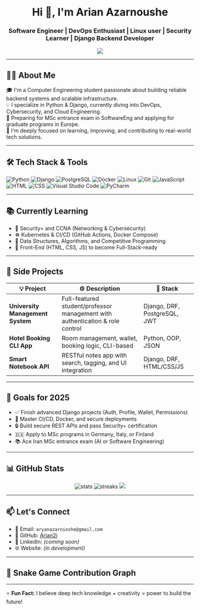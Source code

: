 <h1 align="center">Hi 👋, I'm Arian Azarnoushe</h1>
<h3 align="center">Software Engineer | DevOps Enthusiast | Linux user | Security Learner | Django Backend Developer</h3>

<p align="center">
  <img src="https://readme-typing-svg.herokuapp.com?center=true&vCenter=true&lines=Computer+Engineering+Student;Django+Backend+Developer;DevOps+Explorer;Cybersecurity+Enthusiast;Future+MSc+AI+Student" />
</p>

---

## 🧑‍💻 About Me

🎓 I'm a Computer Engineering student passionate about building reliable backend systems and scalable infrastructure.  
💡 I specialize in Python & Django, currently diving into DevOps, Cybersecurity, and Cloud Engineering.  
🎯 Preparing for MSc entrance exam in SoftwareEng and applying for graduate programs in Europe.  
🚀 I'm deeply focused on learning, improving, and contributing to real-world tech solutions.

---

## 🛠️ Tech Stack & Tools

![Python](https://img.shields.io/badge/-Python-333?style=flat&logo=python)
![Django](https://img.shields.io/badge/-Django-092E20?style=flat&logo=django)
![PostgreSQL](https://img.shields.io/badge/-PostgreSQL-336791?style=flat&logo=postgresql)
![Docker](https://img.shields.io/badge/-Docker-2496ED?style=flat&logo=docker)
![Linux](https://img.shields.io/badge/-Linux-FCC624?style=flat&logo=linux)
![Git](https://img.shields.io/badge/-Git-F05032?style=flat&logo=git)
![JavaScript](https://img.shields.io/badge/-JavaScript-F7DF1E?style=flat&logo=javascript&logoColor=000)
![HTML](https://img.shields.io/badge/-HTML5-E34F26?style=flat&logo=html5&logoColor=fff)
![CSS](https://img.shields.io/badge/-CSS3-1572B6?style=flat&logo=css3)
![Visual Studio Code](https://img.shields.io/badge/-VSCode-007ACC?style=flat&logo=visual-studio-code)
![PyCharm](https://img.shields.io/badge/-PyCharm-000?style=flat&logo=pycharm)

---

## 📚 Currently Learning

- 🔐 Security+ and CCNA (Networking & Cybersecurity)
- ☸️ Kubernetes & CI/CD (GitHub Actions, Docker Compose)
- 🧠 Data Structures, Algorithms, and Competitive Programming
- 🎨 Front-End (HTML, CSS, JS) to become Full-Stack-ready

---

## 🚧 Side Projects

| 💡 Project | ⚙️ Description | 🔧 Stack |
|-----------|----------------|-----------|
| **University Management System** | Full-featured student/professor management with authentication & role control | Django, DRF, PostgreSQL, JWT |
| **Hotel Booking CLI App** | Room management, wallet, booking logic, CLI-based | Python, OOP, JSON |
| **Smart Notebook API** | RESTful notes app with search, tagging, and UI integration | Django, DRF, HTML/CSS/JS |

---

## 🎯 Goals for 2025

- ✅ Finish advanced Django projects (Auth, Profile, Wallet, Permissions)
- 🧠 Master CI/CD, Docker, and secure deployments
- 🔒 Build secure REST APIs and pass Security+ certification
- 🇩🇪 Apply to MSc programs in Germany, Italy, or Finland
- 📚 Ace Iran MSc entrance exam (AI or Software Engineering)

---

## 📊 GitHub Stats

<p align="center">
  <img src="https://github-readme-stats.vercel.app/api?username=Arian2i&show_icons=true&theme=tokyonight" alt="stats" />
  <img src="https://github-readme-streak-stats.herokuapp.com/?user=Arian2i&theme=tokyonight" alt="streaks" />
  <img src="https://github-readme-stats.vercel.app/api/top-langs/?username=Arian2i&layout=compact&theme=tokyonight" />
</p>

---

## 📫 Let's Connect

- 📧 Email: `aryanazarnioshe@gmail.com`
- 🐙 GitHub: [Arian2i](https://github.com/Arian2i)
- 💼 LinkedIn: *(coming soon)*
- 🌐 Website: *(in development)*

---

## 🐍 Snake Game Contribution Graph

---

⭐ **Fun Fact:** I believe deep tech knowledge + creativity = power to build the future!


